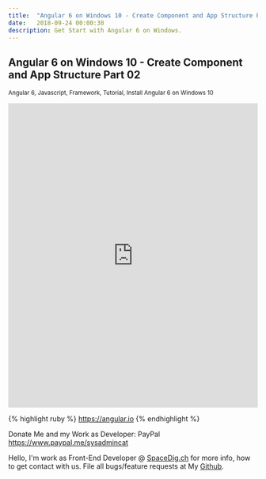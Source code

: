 ```yaml
---
title:  "Angular 6 on Windows 10 - Create Component and App Structure Part 02"
date:   2018-09-24 00:00:30
description: Get Start with Angular 6 on Windows.
---
```

<h2 id="this-post-is-the-last-of-a-series-of-posts-in-which-i-write-about-the-observable-type-in-the-first-post-we-went-ahead-writing-an-observable-from-scratch-in-order-to-fully-understand-it-we-then-explored-how-to-create-observables-from-values-arrays-dom-events-and-promises-this-time-well-focus-on-compositions-by-rewriting-some-basic-composition-operators">
Angular 6 on Windows 10 - Create Component and App Structure Part 02</h2>



<small>Angular 6, Javascript, Framework, Tutorial, Install Angular 6 on Windows 10</small>


<iframe width="100%" height="615" src="https://www.youtube.com/embed/21-j_6d__bw" frameborder="0" allow="autoplay; encrypted-media" allowfullscreen></iframe>

{% highlight ruby %}
https://angular.io
{% endhighlight %}


Donate Me and my Work as Developer: PayPal <a href="https://www.paypal.me/sysadmincat">https://www.paypal.me/sysadmincat </a>


 Hello, I'm work as Front-End Developer @ [SpaceDig.ch][spacedig] for more info, how to get contact with us. File all bugs/feature requests at My  [Github][jekyll-gh].

[jekyll-gh]: https://github.com/spaceg
[spacedig]:    http://spacedig.ch

